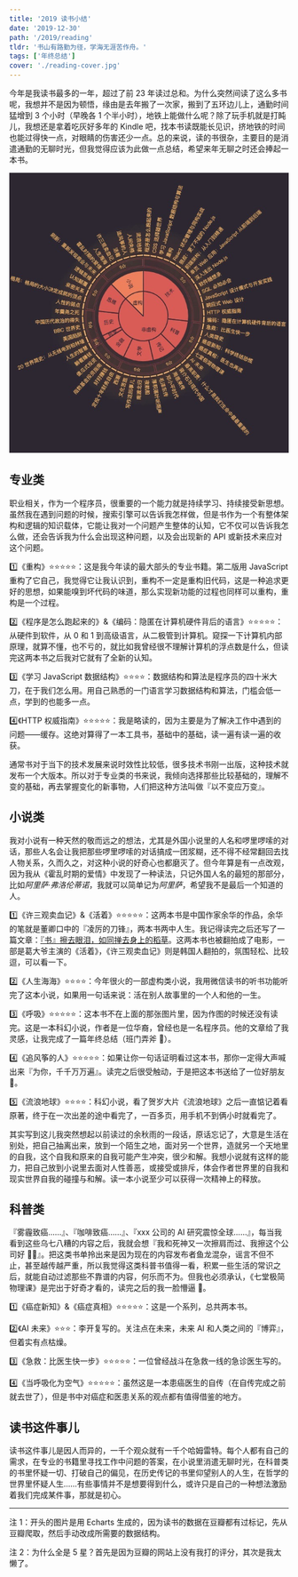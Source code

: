 ```yaml
---
title: '2019 读书小结'
date: '2019-12-30'
path: '/2019/reading'
tldr: '书山有路勤为径，学海无涯苦作舟。'
tags: ['年终总结']
cover: './reading-cover.jpg'
---
```


今年是我读书最多的一年，超过了前 23 年读过总和。为什么突然间读了这么多书呢，我想并不是因为顿悟，缘由是去年搬了一次家，搬到了五环边儿上，通勤时间猛增到 3 个小时（早晚各 1 个半小时），地铁上能做什么呢？除了玩手机就是打盹儿，我想还是拿着吃灰好多年的 Kindle 吧，找本书读既能长见识，挤地铁的时间也能过得快一点，对眼睛的伤害还少一点。总的来说，读的书很杂，主要目的是消遣通勤的无聊时光，但我觉得应该为此做一点总结，希望来年无聊之时还会捧起一本书。

![读书小结](./reading-chart.jpeg)

## 专业类

职业相关，作为一个程序员，很重要的一个能力就是持续学习、持续接受新思想。虽然我在遇到问题的时候，搜索引擎可以告诉我怎样做，但是书作为一个有整体架构和逻辑的知识载体，它能让我对一个问题产生整体的认知，它不仅可以告诉我怎么做，还会告诉我为什么会出现这种问题，以及会出现新的 API 或新技术来应对这个问题。

1️⃣《重构》⭐️⭐️⭐️⭐️⭐️：这是我今年读的最大部头的专业书籍。第二版用 JavaScript 重构了它自己，我觉得它让我认识到，重构不一定是重构旧代码，这是一种追求更好的思想，如果能嗅到坏代码的味道，那么实现新功能的过程也同样可以重构，重构是一个过程。

2️⃣《程序是怎么跑起来的》&《编码：隐匿在计算机硬件背后的语言》⭐️⭐️⭐️⭐️⭐️：从硬件到软件，从 0 和 1 到高级语言，从二极管到计算机。窥探一下计算机内部原理，就算不懂，也不亏的，就比如我曾经很不理解计算机的浮点数是什么，但读完这两本书之后我对它就有了全新的认知。

3️⃣《学习 JavaScript 数据结构》⭐️⭐️⭐️⭐️：数据结构和算法是程序员的四十米大刀，在于我们怎么用。用自己熟悉的一门语言学习数据结构和算法，门槛会低一点，学到的也能多一点。

4️⃣《HTTP 权威指南》⭐️⭐️⭐️⭐️⭐️：我是略读的，因为主要是为了解决工作中遇到的问题——缓存。这绝对算得了一本工具书，基础中的基础，读一遍有读一遍的收获。

通常书对于当下的技术发展来说时效性比较低，很多技术书刚一出版，这种技术就发布一个大版本。所以对于专业类的书来说，我倾向选择那些比较基础的，理解不变的基础，再去掌握变化的新事物，人们把这种方法叫做『以不变应万变』。

## 小说类

我对小说有一种天然的敬而远之的想法，尤其是外国小说里的人名和啰里啰嗦的对话，那些人名会让我把那些啰里啰嗦的对话搞成一团浆糊，还不得不经常翻回去找人物关系，久而久之，对这种小说的好奇心也都磨灭了。但今年算是有一点改观，因为我从《霍乱时期的爱情》中发现了一种读法，只记外国人名的最短的那部分，比如*阿里萨·弗洛伦蒂诺*，我就可以简单记为*阿里萨*，希望我不是最后一个知道的人。

1️⃣《许三观卖血记》&《活着》⭐️⭐️⭐️⭐️⭐️：这两本书是中国作家余华的作品，余华的笔就是董卿口中的『凌厉的刀锋』，两本书两中人生。我记得读完之后还写了一篇文章：[『书』擦去眼泪，如同掸去身上的稻草](https://coderfee.com/read-think/huozhe-xusanguan)。这两本书也被翻拍成了电影，一部是葛大爷主演的《活着》，《许三观卖血记》则是韩国人翻拍的，氛围轻松、比较逗，可以看一下。

2️⃣《人生海海》⭐️⭐️⭐️⭐️：今年很火的一部虚构类小说，我用微信读书的听书功能听完了这本小说，如果用一句话来说：活在别人故事里的一个人和他的一生。

3️⃣《呼吸》⭐️⭐️⭐️⭐️⭐️：这本书不在上面的那张图片里，因为作图的时候还没有读完。这是一本科幻小说，作者是一位华裔，曾经也是一名程序员。他的文章给了我灵感，让我完成了一篇年终总结（班门弄斧 🤣）。

4️⃣《追风筝的人》⭐️⭐️⭐️⭐️⭐️：如果让你一句话证明看过这本书，那你一定得大声喊出来『为你，千千万万遍』。读完之后很受触动，于是把这本书送给了一位好朋友 🤣。

5️⃣《流浪地球》⭐️⭐️⭐️⭐️：科幻小说，看了贺岁大片《流浪地球》之后一直惦记着看原著，终于在一次出差的途中看完了，一百多页，用手机不到俩小时就看完了。

其实写到这儿我突然想起以前读过的余秋雨的一段话，原话忘记了，大意是生活在别处，把自己抽离出来，放到一个陌生之地，面对另一个世界，造就另一个天地里的自我，这个自我和原来的自我可能产生冲突，很少和解。我想小说就有这样的能力，把自己放到小说里去面对人性善恶，或接受或排斥，体会作者世界里的自我和现实世界自我的碰撞与和解。读一本小说至少可以获得一次精神上的释放。

## 科普类

『雾霾致癌……』、『咖啡致癌……』、『xxx 公司的 AI 研究震惊全球……』，每当我看到这些乌七八糟的内容之后，我就会想『我和死神又一次擦肩而过、我擦这个公司好 🐂🍺』。把这类书单拎出来是因为现在的内容发布者鱼龙混杂，谣言不但不止，甚至越传越严重，所以我觉得这类科普书值得一看，积累一些生活的常识之后，就能自动过滤那些不靠谱的内容，何乐而不为。但我也必须承认，《七堂极简物理课》是完出于好奇才看的，读完之后的我一脸懵逼 🤣。

1️⃣《癌症新知》&《癌症真相》⭐️⭐️⭐️⭐️⭐️：这是一个系列，总共两本书。

2️⃣《AI 未来》⭐️⭐️⭐️：李开复写的。关注点在未来，未来 AI 和人类之间的『博弈』，但着实有点枯燥。

3️⃣《急救：比医生快一步》⭐️⭐️⭐️⭐️⭐️：一位曾经战斗在急救一线的急诊医生写的。

4️⃣《当呼吸化为空气》⭐️⭐️⭐️⭐️⭐️：虽然这是一本患癌医生的自传（在自传完成之前就去世了），但是书中对癌症和医患关系的观点都有值得借鉴的地方。

## 读书这件事儿

读书这件事儿是因人而异的，一千个观众就有一千个哈姆雷特。每个人都有自己的需求，在专业的书籍里寻找工作中问题的答案，在小说里消遣无聊时光，在科普类的书里怀疑一切、打破自己的偏见，在历史传记的书里仰望别人的人生，在哲学的世界里怀疑人生……有些事情并不是想要得到什么，或许只是自己的一种想法激励着我们完成某件事，那就是初心。

---

注 1：开头的图片是用 Echarts 生成的，因为读书的数据在豆瓣都有过标记，先从豆瓣爬取，然后手动改成所需要的数据结构。

注 2：为什么全是 5 星？首先是因为豆瓣的网站上没有我打的评分，其次是我太懒了。
